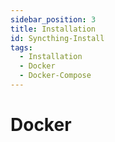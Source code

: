 ```yaml
---
sidebar_position: 3
title: Installation
id: Syncthing-Install
tags:
  - Installation
  - Docker
  - Docker-Compose
---
```


# Docker
